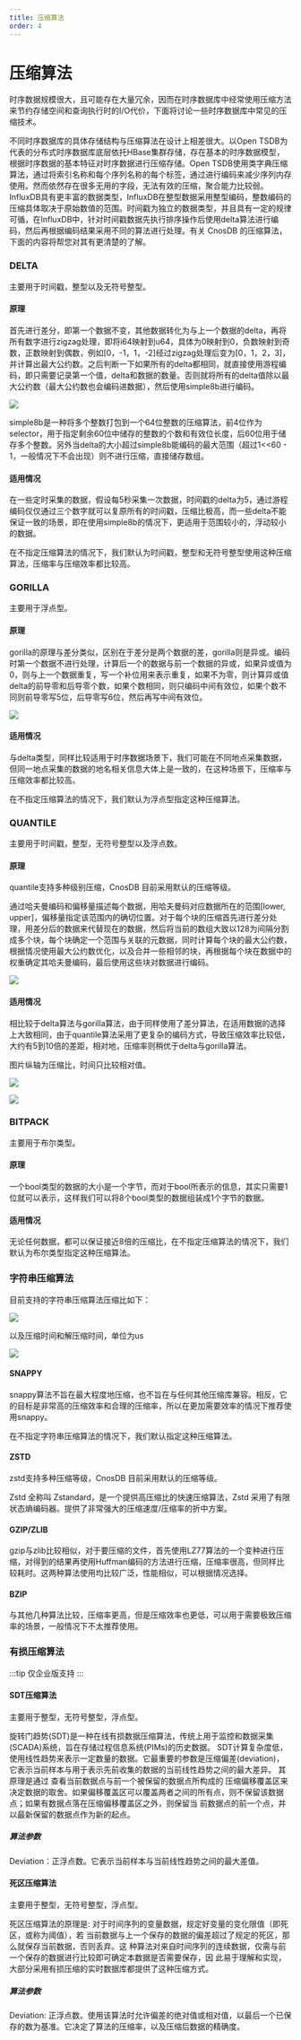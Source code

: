 ```yaml
---
title: 压缩算法
order: 4
---
```


# 压缩算法

时序数据规模很大，且可能存在大量冗余，因而在时序数据库中经常使用压缩方法来节约存储空间和查询执行时的I/O代价，下面将讨论一些时序数据库中常见的压缩技术。

不同时序数据库的具体存储结构与压缩算法在设计上相差很大。以Open TSDB为代表的分布式时序数据库底层依托HBase集群存储，存在基本的时序数据模型，根据时序数据的基本特征对时序数据进行压缩存储。Open TSDB使用类字典压缩算法，通过将索引名称和每个序列名称的每个标签，通过进行编码来减少序列内存使用。然而依然存在很多无用的字段，无法有效的压缩，聚合能力比较弱。InfluxDB具有更丰富的数据类型，InfluxDB在整型数据采用整型编码，整数编码的压缩具体取决于原始数值的范围。时间戳为独立的数据类型，并且具有一定的规律可循，在InfluxDB中，针对时间戳数据先执行排序操作后使用delta算法进行编码，然后再根据编码结果采用不同的算法进行处理。有关 CnosDB 的压缩算法，下面的内容将帮您对其有更清楚的了解。

### DELTA

主要用于时间戳，整型以及无符号整型。

#### 原理

首先进行差分，即第一个数据不变，其他数据转化为与上一个数据的delta，再将所有数字进行zigzag处理，即将i64映射到u64，具体为0映射到0，负数映射到奇数，正数映射到偶数，例如[0，-1，1，-2]经过zigzag处理后变为[0，1，2，3]，并计算出最大公约数。之后判断一下如果所有的delta都相同，就直接使用游程编码，即只需要记录第一个值，delta和数据的数量。否则就将所有的delta值除以最大公约数（最大公约数也会编码进数据），然后使用simple8b进行编码。

![](/img/simple8b.png)

simple8b是一种将多个整数打包到一个64位整数的压缩算法，前4位作为selector，用于指定剩余60位中储存的整数的个数和有效位长度，后60位用于储存多个整数。另外当delta的大小超过simple8b能编码的最大范围（超过1<<60 - 1，一般情况下不会出现）则不进行压缩，直接储存数组。

#### 适用情况

在一些定时采集的数据，假设每5秒采集一次数据，时间戳的delta为5，通过游程编码仅仅通过三个数字就可以复原所有的时间戳，压缩比极高，而一些delta不能保证一致的场景，即在使用simple8b的情况下，更适用于范围较小的，浮动较小的数据。

在不指定压缩算法的情况下，我们默认为时间戳，整型和无符号整型使用这种压缩算法，压缩率与压缩效率都比较高。

### GORILLA

主要用于浮点型。

#### 原理

gorilla的原理与差分类似，区别在于差分是两个数据的差，gorilla则是异或。编码时第一个数据不进行处理，计算后一个的数据与前一个数据的异或，如果异或值为0，则与上一个数据重复，写一个补位用来表示重复，如果不为零，则计算异或值delta的前导零和后导零个数，如果个数相同，则只编码中间有效位，如果个数不同则前导零写5位，后导零写6位，然后再写中间有效位。

![](/img/gorilla.png)

#### 适用情况

与delta类型，同样比较适用于时序数据场景下，我们可能在不同地点采集数据，但同一地点采集的数据的地名相关信息大体上是一致的，在这种场景下，压缩率与压缩效率都比较高。

在不指定压缩算法的情况下，我们默认为浮点型指定这种压缩算法。

### QUANTILE

主要用于时间戳，整型，无符号整型以及浮点数。

#### 原理

quantile支持多种级别压缩，CnosDB 目前采用默认的压缩等级。

通过哈夫曼编码和偏移量描述每个数据，用哈夫曼码对应数据所在的范围[lower, upper]，偏移量指定该范围内的确切位置。对于每个块的压缩首先进行差分处理，用差分后的数据来代替现在的数据，然后将当前的数组大致以128为间隔分割成多个块，每个块确定一个范围与关联的元数据，同时计算每个块的最大公约数，根据情况使用最大公约数优化，以及合并一些相邻的块，再根据每个块在数据中的权重确定其哈夫曼编码，最后使用这些块对数据进行编码。

![](/img/quantile.png)

#### 适用情况

相比较于delta算法与gorilla算法，由于同样使用了差分算法，在适用数据的选择上大致相同，由于quantile算法采用了更复杂的编码方式，导致压缩效率比较低，大约有5到10倍的差距，相对地，压缩率则稍优于delta与gorilla算法。

图片纵轴为压缩比，时间只比较相对值。

![](/img/f64_codec.png)

![](/img/i64_codec.png)

### BITPACK

主要用于布尔类型。

#### 原理

一个bool类型的数据的大小是一个字节，而对于bool所表示的信息，其实只需要1位就可以表示，这样我们可以将8个bool类型的数据组装成1个字节的数据。

#### 适用情况

无论任何数据，都可以保证接近8倍的压缩比，在不指定压缩算法的情况下，我们默认为布尔类型指定这种压缩算法。

### 字符串压缩算法

目前支持的字符串压缩算法压缩比如下：

![](/img/str_comrpess_ratio.png)

以及压缩时间和解压缩时间，单位为us

![](/img/str_compress_time.png)

#### SNAPPY

snappy算法不旨在最大程度地压缩，也不旨在与任何其他压缩库兼容。相反，它的目标是非常高的压缩效率和合理的压缩率，所以在更加需要效率的情况下推荐使用snappy。

在不指定字符串压缩算法的情况下，我们默认指定这种压缩算法。

#### ZSTD

zstd支持多种压缩等级，CnosDB 目前采用默认的压缩等级。

Zstd 全称叫 Zstandard，是一个提供高压缩比的快速压缩算法，Zstd 采用了有限状态熵编码器。提供了非常强大的压缩速度/压缩率的折中方案。

#### GZIP/ZLIB

gzip与zlib比较相似，对于要压缩的文件，首先使用LZ77算法的一个变种进行压缩，对得到的结果再使用Huffman编码的方法进行压缩，压缩率很高，但同样比较耗时。这两种算法使用均比较广泛，性能相似，可以根据情况选择。

#### BZIP

与其他几种算法比较，压缩率更高，但是压缩效率也更低，可以用于需要极致压缩率的场景，一般情况下不太推荐使用。

### 有损压缩算法

:::tip
仅企业版支持
:::

#### SDT压缩算法

主要用于整型，无符号整型，浮点型。

旋转门趋势(SDT)是一种在线有损数据压缩算法，传统上用于监控和数据采集(SCADA)系统，旨在存储过程信息系统(PIMs)的历史数据。
SDT计算复杂度低，使用线性趋势来表示一定数量的数据。它最重要的参数是压缩偏差(deviation)，它表示当前样本与用于表示先前收集的数据的当前线性趋势之间的最大差异。
其原理是通过 查看当前数据点与前一个被保留的数据点所构成的 压缩偏移覆盖区来决定数据的取舍。如果偏移覆盖区可以覆盖两者之间的所有点，则不保留该数据点；如果有数据点落在压缩偏移覆盖区之外，则保留当
前数据点的前一个点，并以最新保留的数据点作为新的起点。

##### 算法参数

Deviation：正浮点数。它表示当前样本与当前线性趋势之间的最大差值。

#### 死区压缩算法

主要用于整型，无符号整型，浮点型。

死区压缩算法的原理是: 对于时间序列的变量数据，规定好变量的变化限值（即死区，或称为阈值），若 当前数据与上一个保存的数据的偏差超过了规定的死区，那么就保存当前数据，否则丢弃。这 种算法对来自时间序列的连续数据，仅需与前一个保存的数据进行比较即可确定本数据是否需要保存，因 此易于理解和实现，大部分采用有损压缩的实时数据库都提供了这种压缩方式。

##### 算法参数

Deviation: 正浮点数。使用该算法时允许偏差的绝对值或相对值，以最后一个已保存的数为基准。它决定了算法的压缩率，以及压缩后数据的精确度。
